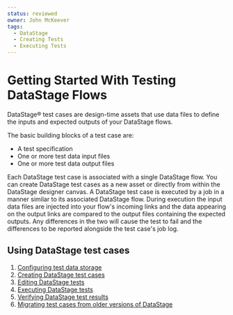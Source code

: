 ```yaml
---
status: reviewed
owner: John McKeever
tags:
  - DataStage
  - Creating Tests
  - Executing Tests
---
```

# Getting Started With Testing DataStage Flows

DataStage® test cases are design-time assets that use data files to define the inputs and expected outputs of your DataStage flows.

The basic building blocks of a test case are:

- A test specification
- One or more test data input files
- One or more test data output files

Each DataStage test case is associated with a single DataStage flow. You can create DataStage test cases as a new asset or directly from within the DataStage designer canvas.  A DataStage test case is executed by a job in a manner similar to its associated DataStage flow. During execution the input data files are injected into your flow's incoming links and the data appearing on the output links are compared to the output files containing the expected outputs. Any differences in the two will cause the test to fail and the differences to be reported alongside the test case's job log.  

## Using DataStage test cases

1. [Configuring test data storage](configuring-test-data-storage.md)
1. [Creating DataStage test cases](creating-datastage-test-cases.md)
1. [Editing DataStage tests](editing-datastage-tests.md)
1. [Executing DataStage tests](executing-datastage-test-cases.md)
1. [Verifying DataStage test results](verifying-test-results.md)
1. [Migrating test cases from older versions of DataStage](migrating-datastage-tests-from-older-versions.md)
